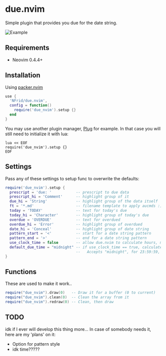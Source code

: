 # due.nvim

Simple plugin that provides you due for the date string.

![Example](img/ex.png)

## Requirements

- Neovim 0.4.4+

## Installation

Using [packer.nvim](https://github.com/wbthomason/packer.nvim)

```lua
use {
  'NFrid/due.nvim',
  config = function()
    require('due_nvim').setup {}
  end
}
```

You may use another plugin manager, [Plug](https://github.com/junegunn/vim-plug)
for example. In that case you will still need to initialize it with lua:

```vim
lua << EOF
require('due_nvim').setup {}
EOF
```

## Settings

Pass any of these settings to setup func to overwrite the defaults:

```lua
require('due_nvim').setup {
  prescript = 'due: '           -- prescript to due data
  prescript_hi = 'Comment'      -- highlight group of it
  due_hi = 'String'             -- highlight group of the data itself
  ft = '*.md'                   -- filename template to apply aucmds :)
  today = 'TODAY'               -- text for today's due
  today_hi = 'Character'        -- highlight group of today's due
  overdue = 'OVERDUE'           -- text for overdued
  overdue_hi = 'Error'          -- highlight group of overdued
  date_hi = 'Conceal'           -- highlight group of date string
  pattern_start = '<'           -- start for a date string pattern
  pattern_end = '>'             -- end for a date string pattern
  use_clock_time = false        -- allow due.nvim to calculate hours, minutes, and seconds
  default_due_time = "midnight" -- if use_clock_time == true, calculate time until option on specified date. 
                                --   Accepts "midnight", for 23:59:59, or noon, for 12:00:00
}
```

## Functions

These are used to make it work..

```lua
require("due_nvim").draw(0)   -- Draw it for a buffer (0 to current)
require("due_nvim").clean(0)  -- Clean the array from it
require("due_nvim").redraw(0) -- Clean, then draw
```

## TODO

idk if I ever will develop this thing more... In case of somebody needs it, here
are my 'plans' on it:

- Option for pattern style
- idk time?????
